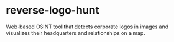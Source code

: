 # reverse-logo-hunt
Web-based OSINT tool that detects corporate logos in images and visualizes their headquarters and relationships on a map.
